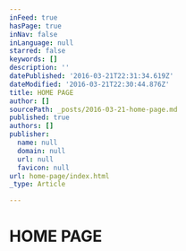 ```yaml
---
inFeed: true
hasPage: true
inNav: false
inLanguage: null
starred: false
keywords: []
description: ''
datePublished: '2016-03-21T22:31:34.619Z'
dateModified: '2016-03-21T22:30:44.876Z'
title: HOME PAGE
author: []
sourcePath: _posts/2016-03-21-home-page.md
published: true
authors: []
publisher:
  name: null
  domain: null
  url: null
  favicon: null
url: home-page/index.html
_type: Article

---
```

# HOME PAGE